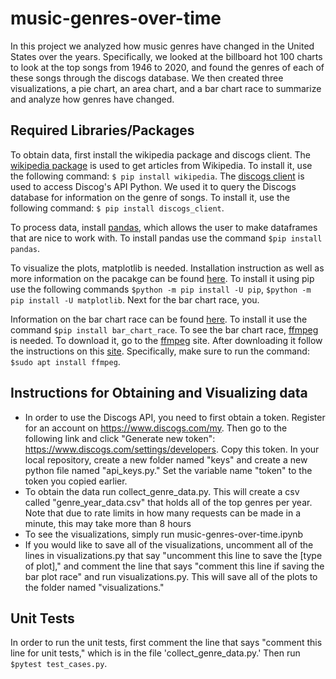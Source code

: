 # music-genres-over-time
In this project we analyzed how music genres have changed in the United States over the years. Specifically, we looked at the billboard hot 100 charts to look at the top songs from 1946 to 2020, and found the genres of each of these songs through the discogs database. We then created three visualizations, a pie chart, an area chart, and a bar chart race to summarize and analyze how genres have changed.

## Required Libraries/Packages
To obtain data, first install the wikipedia package and discogs client. The [wikipedia package](https://pypi.org/project/wikipedia/) is used to get articles from Wikipedia. To install it, use the following command: `$ pip install wikipedia`. The [discogs client](https://github.com/discogs/discogs_client) is used to access Discog's API Python. We used it to query the Discogs database for information on the genre of songs. To install it, use the following command: `$ pip install discogs_client`.

To process data, install [pandas](https://pandas.pydata.org/docs/getting_started/install.html), which allows the user to make dataframes that are nice to work with. To install pandas use the command `$pip install pandas`.

To visualize the plots, matplotlib is needed. Installation instruction as well as more information on the pacakge can be found [here](https://matplotlib.org/stable/users/installing.html). To install it using pip use the following commands `$python -m pip install -U pip`, `$python -m pip install -U matplotlib`. Next for the bar chart race, you.

Information on the bar chart race can be found [here](https://www.dexplo.org/bar_chart_race/). To install it use the command `$pip install bar_chart_race`.
 To see the bar chart race, [ffmpeg](https://www.dexplo.org/bar_chart_race/installation/#installing-ffmpeg) is needed. To download it, go to the [ffmpeg](https://www.ffmpeg.org/download.html) site. After downloading it follow the instructions on this [site](https://linuxize.com/post/how-to-install-ffmpeg-on-ubuntu-18-04/). Specifically, make sure to run the command: `$sudo apt install ffmpeg`.
 
 ## Instructions for Obtaining and Visualizing data
 
 * In order to use the Discogs API, you need to first obtain a token. Register for an account on https://www.discogs.com/my. Then go to the following link and click "Generate new token": https://www.discogs.com/settings/developers. Copy this token. In your local repository, create a new folder named "keys" and create a new python file named "api_keys.py." Set the variable name "token" to the token you copied earlier.
 * To obtain the data run collect_genre_data.py. This will create a csv called "genre_year_data.csv" that holds all of the top genres per year. Note that due to rate limits in how many requests can be made in a minute, this may take more than 8 hours
 * To see the visualizations, simply run music-genres-over-time.ipynb
 * If you would like to save all of the visualizations, uncomment all of the lines in visualizations.py that say "uncomment this line to save the [type of plot]," and comment the line that says "comment this line if saving the bar plot race" and run visualizations.py. This will save all of the plots to the folder named "visualizations."
 
## Unit Tests

In order to run the unit tests, first comment the line that says "comment this line for unit tests," which is in the file 'collect_genre_data.py.' Then run `$pytest test_cases.py`.

